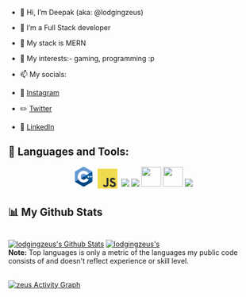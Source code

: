 - 👋 Hi, I’m Deepak (aka: @lodgingzeus)
- 👀 I’m a Full Stack developer
- 👀 My stack is MERN


- 🌱 My interests:- gaming, programming :p

- 📫 My socials: 
- :movie_camera: [Instagram](https://www.instagram.com/bhagatd585)
- :pencil2: [Twitter](https://twitter.com/deepak_gaming)
- :office: [LinkedIn](https://www.linkedin.com/in/deepak-bhagat-a39277178/)

## 🧰 Languages and Tools:
<p align="center">
<img src="https://raw.githubusercontent.com/devicons/devicon/master/icons/cplusplus/cplusplus-original.svg" alt="cplusplus" width="40" height="40"/>
<img src="https://raw.githubusercontent.com/github/explore/80688e429a7d4ef2fca1e82350fe8e3517d3494d/topics/javascript/javascript.png" alt="Javascript" height="40" style="vertical-align:top; margin:4px">
<a href="https://developer.mozilla.org/en-US/docs/Web/HTML" target="_blank"><img src="https://img.icons8.com/color/48/000000/html-5--v1.png"/></a>
<a href="https://developer.mozilla.org/en-US/docs/Web/CSS/Reference" target="_blank"><img src="https://img.icons8.com/color/48/000000/css3.png"/></a>
<a herf="https://nodejs.org/en/" target="_blank"><img src="https://img.icons8.com/color/48/000000/nodejs.png" width="40" height="40"/></a>
<a href="https://expressjs.com" target="_blank"><img src="https://img.icons8.com/material-outlined/24/000000/js.png" width="40" height="40"/></a>
     <a href="https://tailwindcss.com/" target="_blank"><img src="https://img.icons8.com/color/48/null/tailwind_css.png"/></a>
</p>


## 📊 My Github Stats

 <br/>
    <a href="https://github.com/lodgingzeus/github-readme-stats"><img alt="lodgingzeus's Github Stats" src="https://github-readme-stats.vercel.app/api?username=lodgingzeus&show_icons=true&count_private=true&theme=react&hide_border=true&bg_color=0D1117" /></a>
  <a href="https://github.com/SubhamRaoniar28/github-readme-stats"><img alt=lodgingzeus's Top Languages" src="https://github-readme-stats.vercel.app/api/top-langs/?username=lodgingzeus&langs_count=8&count_private=true&layout=compact&theme=react&hide_border=true&bg_color=0D1117" /></a>
  <br/>
  <b>Note:</b> Top languages is only a metric of the languages my public code consists of and doesn't reflect experience or skill level.
                                                                        
<br/>
<br/>                                                                    

  <a href="https://github.com/lodgingzeus/github-readme-activity-graph"><img alt="zeus Activity Graph" src="https://activity-graph.herokuapp.com/graph?username=lodgingzeus&bg_color=0D1117&color=5BCDEC&line=5BCDEC&point=FFFFFF&hide_border=true" /></a>

<br/>
<br/>
